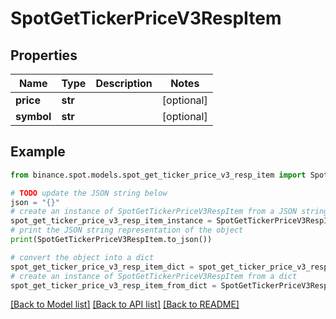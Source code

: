 # SpotGetTickerPriceV3RespItem


## Properties

Name | Type | Description | Notes
------------ | ------------- | ------------- | -------------
**price** | **str** |  | [optional] 
**symbol** | **str** |  | [optional] 

## Example

```python
from binance.spot.models.spot_get_ticker_price_v3_resp_item import SpotGetTickerPriceV3RespItem

# TODO update the JSON string below
json = "{}"
# create an instance of SpotGetTickerPriceV3RespItem from a JSON string
spot_get_ticker_price_v3_resp_item_instance = SpotGetTickerPriceV3RespItem.from_json(json)
# print the JSON string representation of the object
print(SpotGetTickerPriceV3RespItem.to_json())

# convert the object into a dict
spot_get_ticker_price_v3_resp_item_dict = spot_get_ticker_price_v3_resp_item_instance.to_dict()
# create an instance of SpotGetTickerPriceV3RespItem from a dict
spot_get_ticker_price_v3_resp_item_from_dict = SpotGetTickerPriceV3RespItem.from_dict(spot_get_ticker_price_v3_resp_item_dict)
```
[[Back to Model list]](../README.md#documentation-for-models) [[Back to API list]](../README.md#documentation-for-api-endpoints) [[Back to README]](../README.md)


